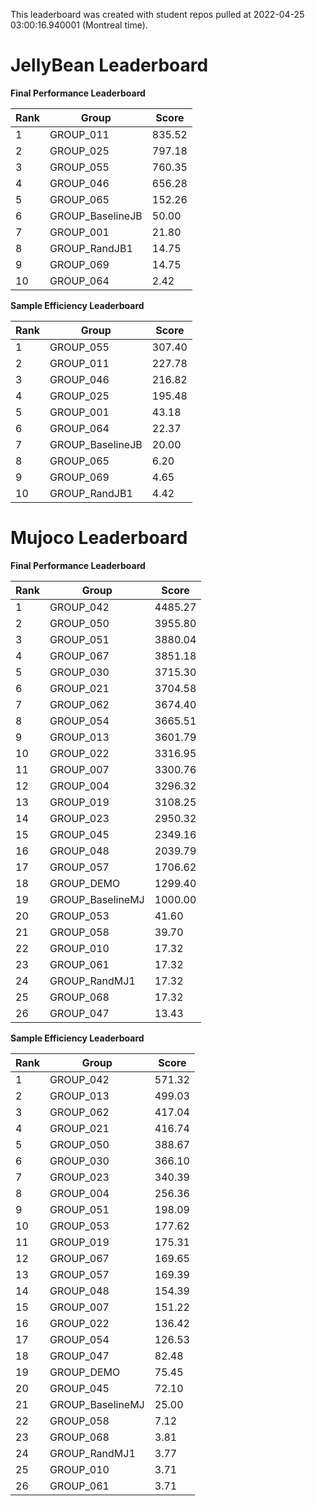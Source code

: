 This leaderboard was created with student repos pulled at 2022-04-25 03:00:16.940001 (Montreal time).


# JellyBean Leaderboard

**Final Performance Leaderboard**

|Rank      |Group     |Score     |
|----------|----------|----------|
|1      |GROUP_011     |835.52     |
|2      |GROUP_025     |797.18     |
|3      |GROUP_055     |760.35     |
|4      |GROUP_046     |656.28     |
|5      |GROUP_065     |152.26     |
|6      |GROUP_BaselineJB     |50.00     |
|7      |GROUP_001     |21.80     |
|8      |GROUP_RandJB1     |14.75     |
|9      |GROUP_069     |14.75     |
|10      |GROUP_064     |2.42     |


**Sample Efficiency Leaderboard**

|Rank      |Group     |Score     |
|----------|----------|----------|
|1      |GROUP_055     |307.40     |
|2      |GROUP_011     |227.78     |
|3      |GROUP_046     |216.82     |
|4      |GROUP_025     |195.48     |
|5      |GROUP_001     |43.18     |
|6      |GROUP_064     |22.37     |
|7      |GROUP_BaselineJB     |20.00     |
|8      |GROUP_065     |6.20     |
|9      |GROUP_069     |4.65     |
|10      |GROUP_RandJB1     |4.42     |


# Mujoco Leaderboard

**Final Performance Leaderboard**

|Rank      |Group     |Score     |
|----------|----------|----------|
|1      |GROUP_042     |4485.27     |
|2      |GROUP_050     |3955.80     |
|3      |GROUP_051     |3880.04     |
|4      |GROUP_067     |3851.18     |
|5      |GROUP_030     |3715.30     |
|6      |GROUP_021     |3704.58     |
|7      |GROUP_062     |3674.40     |
|8      |GROUP_054     |3665.51     |
|9      |GROUP_013     |3601.79     |
|10      |GROUP_022     |3316.95     |
|11      |GROUP_007     |3300.76     |
|12      |GROUP_004     |3296.32     |
|13      |GROUP_019     |3108.25     |
|14      |GROUP_023     |2950.32     |
|15      |GROUP_045     |2349.16     |
|16      |GROUP_048     |2039.79     |
|17      |GROUP_057     |1706.62     |
|18      |GROUP_DEMO     |1299.40     |
|19      |GROUP_BaselineMJ     |1000.00     |
|20      |GROUP_053     |41.60     |
|21      |GROUP_058     |39.70     |
|22      |GROUP_010     |17.32     |
|23      |GROUP_061     |17.32     |
|24      |GROUP_RandMJ1     |17.32     |
|25      |GROUP_068     |17.32     |
|26      |GROUP_047     |13.43     |


**Sample Efficiency Leaderboard**

|Rank      |Group     |Score     |
|----------|----------|----------|
|1      |GROUP_042     |571.32     |
|2      |GROUP_013     |499.03     |
|3      |GROUP_062     |417.04     |
|4      |GROUP_021     |416.74     |
|5      |GROUP_050     |388.67     |
|6      |GROUP_030     |366.10     |
|7      |GROUP_023     |340.39     |
|8      |GROUP_004     |256.36     |
|9      |GROUP_051     |198.09     |
|10      |GROUP_053     |177.62     |
|11      |GROUP_019     |175.31     |
|12      |GROUP_067     |169.65     |
|13      |GROUP_057     |169.39     |
|14      |GROUP_048     |154.39     |
|15      |GROUP_007     |151.22     |
|16      |GROUP_022     |136.42     |
|17      |GROUP_054     |126.53     |
|18      |GROUP_047     |82.48     |
|19      |GROUP_DEMO     |75.45     |
|20      |GROUP_045     |72.10     |
|21      |GROUP_BaselineMJ     |25.00     |
|22      |GROUP_058     |7.12     |
|23      |GROUP_068     |3.81     |
|24      |GROUP_RandMJ1     |3.77     |
|25      |GROUP_010     |3.71     |
|26      |GROUP_061     |3.71     |


